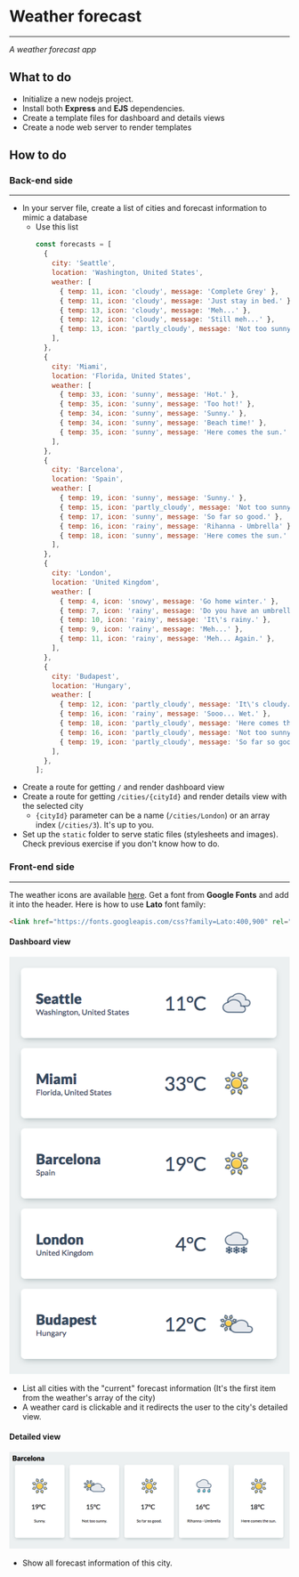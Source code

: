 # Weather forecast
---
*A weather forecast app*
## What to do
* Initialize a new nodejs project.
* Install both __Express__ and __EJS__ dependencies.
* Create a template files for dashboard and details views
* Create a node web server to render templates

## How to do
### Back-end side
___
* In your server file, create a list of cities and forecast information to mimic a database
  * Use this list
    ```javascript
    const forecasts = [
      {
        city: 'Seattle',
        location: 'Washington, United States',
        weather: [
          { temp: 11, icon: 'cloudy', message: 'Complete Grey' },
          { temp: 11, icon: 'cloudy', message: 'Just stay in bed.' },
          { temp: 13, icon: 'cloudy', message: 'Meh...' },
          { temp: 12, icon: 'cloudy', message: 'Still meh...' },
          { temp: 13, icon: 'partly_cloudy', message: 'Not too sunny.' },
        ],
      },
      {
        city: 'Miami',
        location: 'Florida, United States',
        weather: [
          { temp: 33, icon: 'sunny', message: 'Hot.' },
          { temp: 35, icon: 'sunny', message: 'Too hot!' },
          { temp: 34, icon: 'sunny', message: 'Sunny.' },
          { temp: 34, icon: 'sunny', message: 'Beach time!' },
          { temp: 35, icon: 'sunny', message: 'Here comes the sun.' },
        ],
      },
      {
        city: 'Barcelona',
        location: 'Spain',
        weather: [
          { temp: 19, icon: 'sunny', message: 'Sunny.' },
          { temp: 15, icon: 'partly_cloudy', message: 'Not too sunny.' },
          { temp: 17, icon: 'sunny', message: 'So far so good.' },
          { temp: 16, icon: 'rainy', message: 'Rihanna - Umbrella' },
          { temp: 18, icon: 'sunny', message: 'Here comes the sun.' },
        ],
      },
      {
        city: 'London',
        location: 'United Kingdom',
        weather: [
          { temp: 4, icon: 'snowy', message: 'Go home winter.' },
          { temp: 7, icon: 'rainy', message: 'Do you have an umbrella?' },
          { temp: 10, icon: 'rainy', message: 'It\'s rainy.' },
          { temp: 9, icon: 'rainy', message: 'Meh...' },
          { temp: 11, icon: 'rainy', message: 'Meh... Again.' },
        ],
      },
      {
        city: 'Budapest',
        location: 'Hungary',
        weather: [
          { temp: 12, icon: 'partly_cloudy', message: 'It\'s cloudy.' },
          { temp: 16, icon: 'rainy', message: 'Sooo... Wet.' },
          { temp: 18, icon: 'partly_cloudy', message: 'Here comes the sun.' },
          { temp: 16, icon: 'partly_cloudy', message: 'Not too sunny.' },
          { temp: 19, icon: 'partly_cloudy', message: 'So far so good.' },
        ],
      },
    ];
    ```
* Create a route for getting `/` and render dashboard view
* Create a route for getting `/cities/{cityId}` and render details view with the selected city
  * `{cityId}` parameter can be a name (`/cities/London`) or an array index (`/cities/3`). It's up to you.
* Set up the `static` folder to serve static files (stylesheets and images). Check previous exercise if you don't know how to do.

### Front-end side
___
The weather icons are available [here](https://github.com/green-fox-academy/teaching-materials/tree/master/workshop/templating/assets).
Get a font from __Google Fonts__ and add it into the header. Here is how to use __Lato__ font family:
```html
<link href="https://fonts.googleapis.com/css?family=Lato:400,900" rel="stylesheet">
```
#### Dashboard view
![dashboard](../assets/dashboard.png)
* List all cities with the "current" forecast information (It's the first item from the weather's array of the city)
* A weather card is clickable and it redirects the user to the city's detailed view.

#### Detailed view
![barcelona](../assets/barcelona.png)
* Show all forecast information of this city.
